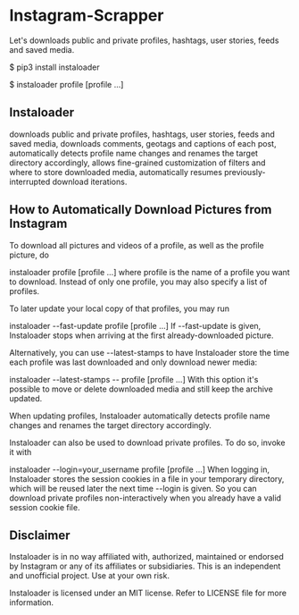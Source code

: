 # Instagram-Scrapper
Let's downloads public and private profiles, hashtags, user stories, feeds and saved media.

$ pip3 install instaloader

$ instaloader profile [profile ...]


## Instaloader

downloads public and private profiles, hashtags, user stories, feeds and saved media,
downloads comments, geotags and captions of each post,
automatically detects profile name changes and renames the target directory accordingly,
allows fine-grained customization of filters and where to store downloaded media,
automatically resumes previously-interrupted download iterations.

## How to Automatically Download Pictures from Instagram


To download all pictures and videos of a profile, as well as the profile picture, do

instaloader profile [profile ...]
where profile is the name of a profile you want to download. Instead of only one profile, you may also specify a list of profiles.

To later update your local copy of that profiles, you may run

instaloader --fast-update profile [profile ...]
If --fast-update is given, Instaloader stops when arriving at the first already-downloaded picture.

Alternatively, you can use --latest-stamps to have Instaloader store the time each profile was last downloaded and only download newer media:

instaloader --latest-stamps -- profile [profile ...]
With this option it's possible to move or delete downloaded media and still keep the archive updated.

When updating profiles, Instaloader automatically detects profile name changes and renames the target directory accordingly.

Instaloader can also be used to download private profiles. To do so, invoke it with

instaloader --login=your_username profile [profile ...]
When logging in, Instaloader stores the session cookies in a file in your temporary directory, which will be reused later the next time --login is given. So you can download private profiles non-interactively when you already have a valid session cookie file.



## Disclaimer
Instaloader is in no way affiliated with, authorized, maintained or endorsed by Instagram or any of its affiliates or subsidiaries. This is an independent and unofficial project. Use at your own risk.

Instaloader is licensed under an MIT license. Refer to LICENSE file for more information.
